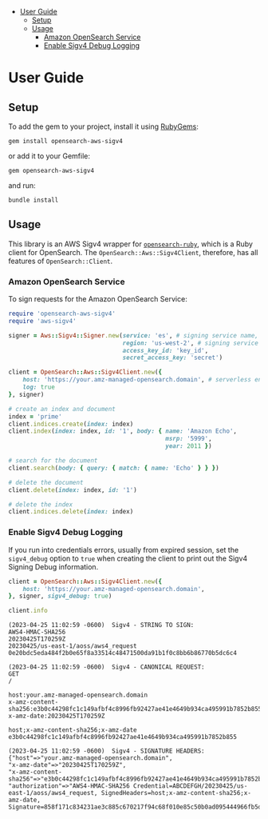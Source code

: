 - [User Guide](#user-guide)
  - [Setup](#setup)
  - [Usage](#usage)
    - [Amazon OpenSearch Service](#amazon-opensearch-service)
    - [Enable Sigv4 Debug Logging](#enable-sigv4-debug-logging)
# User Guide
## Setup

To add the gem to your project, install it using [RubyGems](https://rubygems.org/):

```
gem install opensearch-aws-sigv4
```

or add it to your Gemfile:
```
gem opensearch-aws-sigv4
```
and run:
```
bundle install
```

## Usage

This library is an AWS Sigv4 wrapper for [`opensearch-ruby`](https://github.com/opensearch-project/opensearch-ruby/tree/main/opensearch-ruby), which is a Ruby client for OpenSearch. The `OpenSearch::Aws::Sigv4Client`, therefore, has all features of `OpenSearch::Client`.

### Amazon OpenSearch Service
To sign requests for the Amazon OpenSearch Service:

```ruby
require 'opensearch-aws-sigv4'
require 'aws-sigv4'

signer = Aws::Sigv4::Signer.new(service: 'es', # signing service name, use "aoss" for OpenSearch Serverless
                                region: 'us-west-2', # signing service region
                                access_key_id: 'key_id',
                                secret_access_key: 'secret')

client = OpenSearch::Aws::Sigv4Client.new({
    host: 'https://your.amz-managed-opensearch.domain', # serverless endpoint for OpenSearch Serverless
    log: true
}, signer)

# create an index and document
index = 'prime'
client.indices.create(index: index)
client.index(index: index, id: '1', body: { name: 'Amazon Echo', 
                                            msrp: '5999', 
                                            year: 2011 })

# search for the document
client.search(body: { query: { match: { name: 'Echo' } } })

# delete the document
client.delete(index: index, id: '1')

# delete the index
client.indices.delete(index: index)
```

### Enable Sigv4 Debug Logging
If you run into credentials errors, usually from expired session, set the `sigv4_debug` option to `true` when creating the client to print out the Sigv4 Signing Debug information.

```ruby
client = OpenSearch::Aws::Sigv4Client.new({
    host: 'https://your.amz-managed-opensearch.domain',
}, signer, sigv4_debug: true)

client.info
```

```shell
(2023-04-25 11:02:59 -0600)  Sigv4 - STRING TO SIGN: 
AWS4-HMAC-SHA256
20230425T170259Z
20230425/us-east-1/aoss/aws4_request
0e20bdc5eda484f2b0e65f8a33514c48471500da91b1f0c8bb6b86770b5dc6c4

(2023-04-25 11:02:59 -0600)  Sigv4 - CANONICAL REQUEST:
GET
/

host:your.amz-managed-opensearch.domain
x-amz-content-sha256:e3b0c44298fc1c149afbf4c8996fb92427ae41e4649b934ca495991b7852b855
x-amz-date:20230425T170259Z

host;x-amz-content-sha256;x-amz-date
e3b0c44298fc1c149afbf4c8996fb92427ae41e4649b934ca495991b7852b855

(2023-04-25 11:02:59 -0600)  Sigv4 - SIGNATURE HEADERS:
{"host"=>"your.amz-managed-opensearch.domain", 
"x-amz-date"=>"20230425T170259Z", 
"x-amz-content-sha256"=>"e3b0c44298fc1c149afbf4c8996fb92427ae41e4649b934ca495991b7852b855", 
"authorization"=>"AWS4-HMAC-SHA256 Credential=ABCDEFGH/20230425/us-east-1/aoss/aws4_request, SignedHeaders=host;x-amz-content-sha256;x-amz-date, Signature=858f171c834231ae3c885c670217f94c68f010e85c50b0ad095444966fb5df0c"}
```
